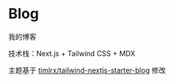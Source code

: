 # Blog

我的博客

技术栈：Next.js + Tailwind CSS + MDX

主题基于 [timlrx/tailwind-nextjs-starter-blog](https://github.com/timlrx/tailwind-nextjs-starter-blog) 修改